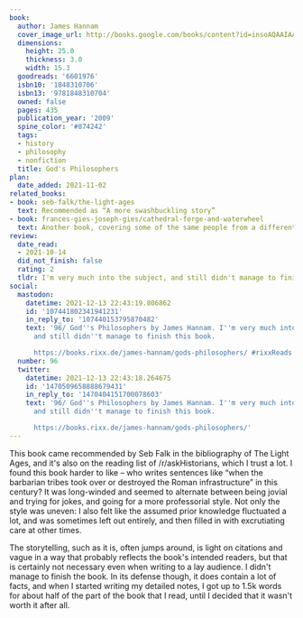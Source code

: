 ```yaml
---
book:
  author: James Hannam
  cover_image_url: http://books.google.com/books/content?id=insoAQAAIAAJ&printsec=frontcover&img=1&zoom=1&source=gbs_api
  dimensions:
    height: 25.0
    thickness: 3.0
    width: 15.3
  goodreads: '6601976'
  isbn10: '1848310706'
  isbn13: '9781848310704'
  owned: false
  pages: 435
  publication_year: '2009'
  spine_color: '#874242'
  tags:
  - history
  - philosophy
  - nonfiction
  title: God's Philosophers
plan:
  date_added: 2021-11-02
related_books:
- book: seb-falk/the-light-ages
  text: Recommended as “A more swashbuckling story”
- book: frances-gies-joseph-gies/cathedral-forge-and-waterwheel
  text: Another book, covering some of the same people from a different angle.
review:
  date_read:
  - 2021-10-14
  did_not_finish: false
  rating: 2
  tldr: I'm very much into the subject, and still didn't manage to finish this book.
social:
  mastodon:
    datetime: 2021-12-13 22:43:19.806862
    id: '107441802341941231'
    in_reply_to: '107440153795870482'
    text: '96/ God''s Philosophers by James Hannam. I''m very much into the subject,
      and still didn''t manage to finish this book.

      https://books.rixx.de/james-hannam/gods-philosophers/ #rixxReads'
  number: 96
  twitter:
    datetime: 2021-12-13 22:43:18.264675
    id: '1470509658888679431'
    in_reply_to: '1470404151700078603'
    text: '96/ God''s Philosophers by James Hannam. I''m very much into the subject,
      and still didn''t manage to finish this book.

      https://books.rixx.de/james-hannam/gods-philosophers/'
---
```


This book came recommended by Seb Falk in the bibliography of The Light Ages, and it's also on the reading list of
/r/askHistorians, which I trust a lot. I found this book harder to like – who writes sentences like “when the barbarian
tribes took over or destroyed the Roman infrastructure” in this century? It was long-winded and seemed to alternate
between being jovial and trying for jokes, and going for a more professorial style. Not only the style was uneven: I
also felt like the assumed prior knowledge fluctuated a lot, and was sometimes left out entirely, and then filled in
with excrutiating care at other times.

The storytelling, such as it is, often jumps around, is light on citations and vague in a way that probably reflects the
book's intended readers, but that is certainly not necessary even when writing to a lay audience.
I didn't manage to finish the book. In its defense though, it does contain a lot of facts, and when I started writing my
detailed notes, I got up to 1.5k words for about half of the part of the book that I read, until I decided that it
wasn't worth it after all.
